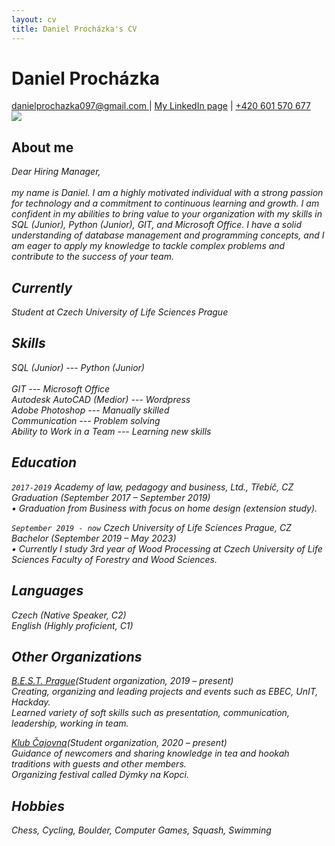 ```yaml
---
layout: cv
title: Daniel Procházka's CV
---
```

# Daniel Procházka

<div id="webaddress">
<a href="danielprochazka097@gmail.com">danielprochazka097@gmail.com </a>
| <a href="https://www.linkedin.com/in/daniel-procházka-450a5722a/">My LinkedIn page</a>
    | <a href="+420 601 570 677">+420 601 570 677 </a>
</div>

<!--https://files.fm/u/ejmtmwsf9#/view/gp6hyd44h>  my photo -->
<img src="C:\Users\danie\markdown-cv\Dan CV web.jpg">

## About me
<i>Dear Hiring Manager, <br>
<br>
<i>my name is Daniel. I am a highly motivated individual with a strong <i>passion for technology and a commitment to continuous learning and growth.
<i>I am confident in my abilities to bring value to your organization with <i>my skills in SQL (Junior), Python (Junior), GIT, and Microsoft Office. I <i>have a solid understanding of database management and programming <i>concepts, and I am eager to apply my knowledge to tackle complex <i>problems and contribute to the success of your team.


## Currently

Student at Czech University of Life Sciences Prague

## Skills 
SQL (Junior) --- Python (Junior)<br>	
GIT --- Microsoft Office<br> 
Autodesk AutoCAD (Medior) --- Wordpress<br>
Adobe Photoshop --- Manually skilled<br>
Communication --- Problem solving<br> 
Ability to Work in a Team --- Learning new skills<br> 



## Education

`2017-2019`
<i>Academy of law, pedagogy and business, Ltd., Třebíč, CZ
<i>Graduation (September 2017 – September 2019)<br> 
<i>•	Graduation from Business with focus on home design (extension study).

`September 2019 - now`
<i>Czech University of Life Sciences Prague, CZ
<i>Bachelor (September 2019 – May 2023)<br> 
<i>•	Currently I study 3rd year of Wood Processing at Czech University of Life Sciences Faculty of Forestry and Wood Sciences.

## Languages
Czech (Native Speaker, C2)<br> 
English (Highly proficient, C1)<br>
	

## Other Organizations


[B.E.S.T. Prague](https://bestprague.cz/)(Student organization, 2019 – present)<br> 
    Creating, organizing and leading projects and events such as EBEC, UnIT, Hackday.<br> 
    Learned variety of soft skills such as presentation, communication, leadership, working in team.<br> 

[Klub Čajovna](https://www.facebook.com/KlubCajovna)(Student organization, 2020 – present)<br> 
    Guidance of newcomers and sharing knowledge in tea and hookah traditions with guests and other members.<br> 
    Organizing festival called Dýmky na Kopci.


## Hobbies
Chess, Cycling, Boulder, Computer Games, Squash, Swimming


<!-- ### Footer

Last updated: February 03 2022 -->


